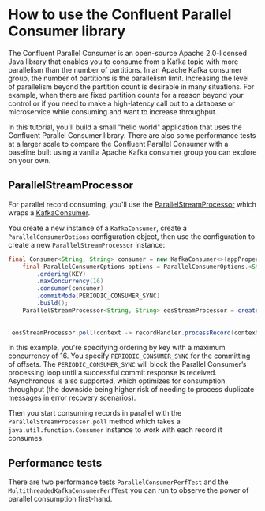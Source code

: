 <!-- title: How to use the Confluent Parallel Consumer library -->
<!-- description: In this tutorial, learn how to use the Confluent Parallel Consumer library and when doing so is appropriate. -->

# How to use the Confluent Parallel Consumer library

The Confluent Parallel Consumer is an open-source Apache 2.0-licensed Java library that enables you to consume from a Kafka topic with more parallelism than the number of partitions.  In an Apache Kafka consumer group, the number of partitions is the parallelism limit.
Increasing the level of parallelism beyond the partition count is desirable in many situations.  For example, when there are fixed partition counts for a reason beyond your control or if you need to make a high-latency call out to a database or microservice while consuming and want to increase throughput.

In this tutorial, you'll build a small "hello world" application that uses the Confluent Parallel Consumer library.  There are also some performance tests at a larger scale to compare the Confluent Parallel Consumer with a baseline built using a vanilla Apache Kafka consumer group you can explore on your own.

## ParallelStreamProcessor

For parallel record consuming, you'll use the [ParallelStreamProcessor](https://javadoc.io/doc/io.confluent.parallelconsumer/parallel-consumer-core/latest/io/confluent/parallelconsumer/ParallelStreamProcessor.html) which wraps a [KafkaConsumer](https://kafka.apache.org/36/javadoc/org/apache/kafka/clients/consumer/KafkaConsumer.html).

You create a new instance of a `KafkaConsumer`, create a `ParallelConsumerOptions` configuration object, then use the configuration to create a new `ParallelStreamProcessor` instance:

```java
final Consumer<String, String> consumer = new KafkaConsumer<>(appProperties);  
    final ParallelConsumerOptions options = ParallelConsumerOptions.<String, String>builder()  
        .ordering(KEY)  
        .maxConcurrency(16)  
        .consumer(consumer)  
        .commitMode(PERIODIC_CONSUMER_SYNC)  
        .build();
    ParallelStreamProcessor<String, String> eosStreamProcessor = createEosStreamProcessor(options);
    
    
 eosStreamProcessor.poll(context -> recordHandler.processRecord(context.getSingleConsumerRecord()));
```
 
In this example, you're specifying ordering by key with a maximum concurrency of 16.  You specify `PERIODIC_CONSUMER_SYNC` for the committing of offsets. The `PERIODIC_CONSUMER_SYNC` will block the Parallel Consumer’s processing loop until a successful commit response is received. Asynchronous is also supported, which optimizes for consumption throughput (the downside being higher risk of needing to process duplicate messages in error recovery scenarios).

Then you start consuming records in parallel with the `ParallelStreamProcessor.poll` method which takes a `java.util.function.Consumer` instance to work with each
record it consumes.

## Performance tests

There are two performance tests `ParallelConsumerPerfTest` and the `MultithreadedKafkaConsumerPerfTest` you can run to 
observe the power of parallel consumption first-hand.



